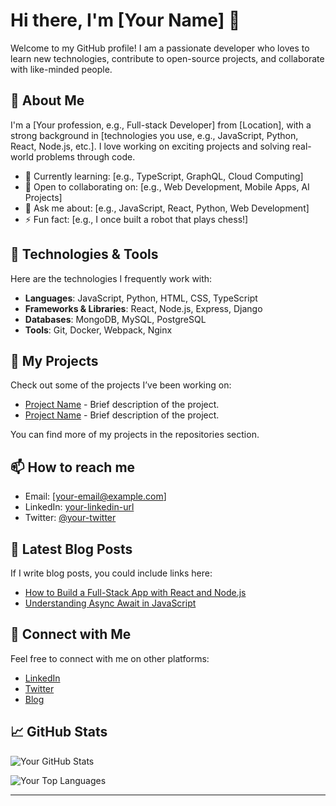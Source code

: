 # Hi there, I'm [Your Name] 👋

Welcome to my GitHub profile! I am a passionate developer who loves to learn new technologies, contribute to open-source projects, and collaborate with like-minded people.

## 🚀 About Me

I'm a [Your profession, e.g., Full-stack Developer] from [Location], with a strong background in [technologies you use, e.g., JavaScript, Python, React, Node.js, etc.]. I love working on exciting projects and solving real-world problems through code.

- 🌱 Currently learning: [e.g., TypeScript, GraphQL, Cloud Computing]
- 👯 Open to collaborating on: [e.g., Web Development, Mobile Apps, AI Projects]
- 💬 Ask me about: [e.g., JavaScript, React, Python, Web Development]
- ⚡ Fun fact: [e.g., I once built a robot that plays chess!]

## 🔧 Technologies & Tools

Here are the technologies I frequently work with:

- **Languages**: JavaScript, Python, HTML, CSS, TypeScript
- **Frameworks & Libraries**: React, Node.js, Express, Django
- **Databases**: MongoDB, MySQL, PostgreSQL
- **Tools**: Git, Docker, Webpack, Nginx

## 📂 My Projects

Check out some of the projects I’ve been working on:

- [Project Name](link-to-project) - Brief description of the project.
- [Project Name](link-to-project) - Brief description of the project.

You can find more of my projects in the repositories section.

## 📫 How to reach me

- Email: [your-email@example.com]
- LinkedIn: [your-linkedin-url](https://www.linkedin.com/in/your-profile)
- Twitter: [@your-twitter](https://twitter.com/your-twitter)

## 📝 Latest Blog Posts

If I write blog posts, you could include links here:
- [How to Build a Full-Stack App with React and Node.js](link-to-post)
- [Understanding Async Await in JavaScript](link-to-post)

## 🔗 Connect with Me

Feel free to connect with me on other platforms:
- [LinkedIn](https://www.linkedin.com/in/your-profile)
- [Twitter](https://twitter.com/your-twitter)
- [Blog](https://yourblog.com)

## 📈 GitHub Stats

![Your GitHub Stats](https://github-readme-stats.vercel.app/api?username=yourusername&show_icons=true&count_private=true&hide_title=true&theme=dark)

![Your Top Languages](https://github-readme-stats.vercel.app/api/top-langs/?username=yourusername&layout=compact&theme=dark)

---

